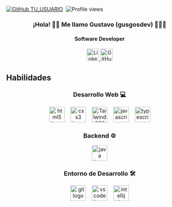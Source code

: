 <!-- **************************************** Seguidores y vistas **************************************** -->
[![GitHub TU_USUARIO](https://img.shields.io/github/followers/gusgosdev?label=Seguidores&style=social)](https://github.com/gusgosdev)&nbsp;
![Profile views](https://komarev.com/ghpvc/?username=gusgosdev&label=Visitas&color=0e75b6&style=flat)&nbsp;

<!-- **************************************** Título **************************************** -->
<div align="center">
   
### ¡Hola! 👋🏽 Me llamo Gustavo​ (gusgosdev) 👨🏽‍💻
#### Software Developer
</div>

<!-- **************************************** Enlaces LinkedIn y Github **************************************** -->
<p align="center">
   <a href="https://www.linkedin.com/in/gustavo-ramirez-73b20a207/" target="_blank">
      <img src="https://cdn.jsdelivr.net/gh/devicons/devicon/icons/linkedin/linkedin-original.svg" height="33px" width="33px" alt="LinkedIn logo"/>
   </a>
   
   <a href="https://github.com/gusgosdev" target="_blank">
      <img src="https://cdn.jsdelivr.net/gh/devicons/devicon/icons/github/github-original.svg" height="33px" width="33px" alt="GitHub logo"/>
   </a>
</p>

<!-- **************************************** Iconos habilidades **************************************** -->
<h2 align="left">Habilidades</h2>

<div align="center">
   <!-- ********** Desarrollo Web ********** -->
   <h3>Desarrollo Web 💻</h3>
      <img src="https://cdn.jsdelivr.net/gh/devicons/devicon/icons/html5/html5-original.svg" height="42" alt="html5 logo"/> &nbsp;&nbsp;
      <img src="https://cdn.jsdelivr.net/gh/devicons/devicon/icons/css3/css3-original.svg" height="42" alt="css3 logo"/> &nbsp;&nbsp;
      <img src="https://cdn.jsdelivr.net/gh/devicons/devicon/icons/tailwindcss/tailwindcss-original.svg" height="42" alt="Tailwind CSS logo"/> &nbsp;&nbsp;
      <img src="https://cdn.jsdelivr.net/gh/devicons/devicon/icons/javascript/javascript-original.svg" height="42" alt="javascript logo"/> &nbsp;&nbsp;
      <img src="https://cdn.jsdelivr.net/gh/devicons/devicon/icons/typescript/typescript-original.svg" height="42" alt="typescript logo"/>
   
   <!-- ********** Backend ********** -->
   <h3>Backend ⚙️</h3>
      <img src="https://cdn.jsdelivr.net/gh/devicons/devicon/icons/java/java-original.svg" height="42" alt="java logo"/>

   <!-- ********** Entorno de desarrollo ********** -->
   <h3>Entorno de Desarrollo 🛠</h3>
      <img src="https://cdn.jsdelivr.net/gh/devicons/devicon/icons/git/git-original.svg" height="42" alt="git logo"/> &nbsp;&nbsp;
      <img src="https://cdn.jsdelivr.net/gh/devicons/devicon/icons/vscode/vscode-original.svg" height="42" alt="vscode logo"/> &nbsp;&nbsp;
      <img src="https://cdn.jsdelivr.net/gh/devicons/devicon/icons/intellij/intellij-original.svg" height="42" alt="intellij idea logo"/>
</div>
